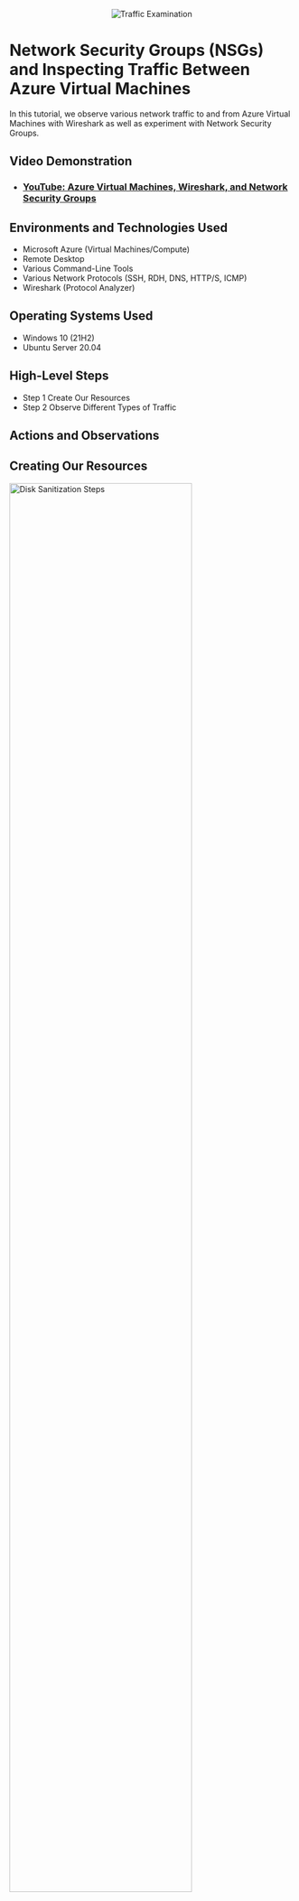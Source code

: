<p align="center">
<img src="https://i.imgur.com/Ua7udoS.png" alt="Traffic Examination"/>
</p>

<h1>Network Security Groups (NSGs) and Inspecting Traffic Between Azure Virtual Machines</h1>
In this tutorial, we observe various network traffic to and from Azure Virtual Machines with Wireshark as well as experiment with Network Security Groups. <br />


<h2>Video Demonstration</h2>

- ### [YouTube: Azure Virtual Machines, Wireshark, and Network Security Groups](https://www.youtube.com)

<h2>Environments and Technologies Used</h2>

- Microsoft Azure (Virtual Machines/Compute)
- Remote Desktop
- Various Command-Line Tools
- Various Network Protocols (SSH, RDH, DNS, HTTP/S, ICMP)
- Wireshark (Protocol Analyzer)

<h2>Operating Systems Used </h2>

- Windows 10 (21H2)
- Ubuntu Server 20.04

<h2>High-Level Steps</h2>

- Step 1 Create Our Resources
- Step 2 Observe Different Types of Traffic

<h2>Actions and Observations</h2>

<h2>Creating Our Resources</h2>

<p>
<img src="https://i.imgur.com/QHRSVO5.png" height="80%" width="80%" alt="Disk Sanitization Steps"/>
</p>
<p>
Create a Windows 10 Virtual Machine(VM) named "VM1".  Next, create a Linux (Ubuntu) VM named "VM2", select the previously created Resource Group and Vnet when creating this new VM.

</p>
<br />

<h2>Download Wireshark onto VM 1</h2>

<p>
<img src="https://i.imgur.com/CLz2qo0.png" height="80%" width="80%" alt="Disk Sanitization Steps"/>
<img src="https://i.imgur.com/BTvFxCw.png" height="80%" width="80%" alt="Disk Sanitization Steps"/>
</p>
<p>
Connect to your VM1 using Remote Desktop Connection. On VM1 dowload and install wireshark from "https://www.wireshark.org/download.html". 
</p>
<br />

<h2>Creating Inbound Security Rules and Observing ICMP Traffic</h2>

<p>
<img src="https://i.imgur.com/DJ10wms.png" height="80%" width="80%" alt="Disk Sanitization Steps"/>
<img src="https://i.imgur.com/zThSAxL.png" height="80%" width="80%" alt="Disk Sanitization Steps"/>
<img src="https://i.imgur.com/EMWQk8U.png" height="80%" width="80%" alt="Disk Sanitization Steps"/>
</p>
<p>
Open Wireshark and type "ICMP" into the search bar and press enter. Next, open command line on VM1 through the start menu, then send a perpetual ping command "ping -t <ip address>" to VM2's private IP address. VM2's private IP address can be found on azure Virtual Machines -->VM2 -->IP address. Traffic should be observable on Wireshark shortly after pinging VM2. Next, on Azure open Network Security Groups -->VM2-NSH -->Inbound Security Rules-->add. Set the designated port ranges to ICMP, then set action to deny. Return to VM1, observe the perpetual ping to VM2 timeout and observe the traffic on wireshark.
</p>
<br />
 
<p>
<h2>Observing SSH Traffic</h2>

<p>
<img src="https://i.imgur.com/HIiSY6L.png" height="80%" width="80%" alt="Disk Sanitization Steps"/>
</p>
<p>
In the command line enter "ssh labuser@ <Vm2 PrivateIP>". Log in as the user you created for VM2 when initally creating VM2. Next, on Wireshark type ssh into the search bar and press enter. Enter linux command like "pwd" "nslookup" in order to produce traffic, observe in Wireshark. Disconnect using command CTRL + D.
</p>
<br />

<p>
<h2>Observing DHCP Traffic</h2>

<p>
<img src="https://i.imgur.com/AiIuFZG.png" height="80%" width="80%" alt="Disk Sanitization Steps"/>
</p>
<p>
Lorem ipsum dolor sit amet, consectetur adipiscing elit, sed do eiusmod tempor incididunt ut labore et dolore magna aliqua. Ut enim ad minim veniam, quis nostrud exercitation ullamco laboris nisi ut aliquip ex ea commodo consequat. Duis aute irure dolor in reprehenderit in voluptate velit esse cillum dolore eu fugiat nulla pariatur.
</p>
<br />

<h2>Observing DNS and RDP Traffic</h2>

<p>
<img src="https://i.imgur.com/r74f1dL.png" height="80%" width="80%" alt="Disk Sanitization Steps"/>
<img src="https://i.imgur.com/Tl5308z.png" height="80%" width="80%" alt="Disk Sanitization Steps"/>
</p>
<p>
Lorem ipsum dolor sit amet, consectetur adipiscing elit, sed do eiusmod tempor incididunt ut labore et dolore magna aliqua. Ut enim ad minim veniam, quis nostrud exercitation ullamco laboris nisi ut aliquip ex ea commodo consequat. Duis aute irure dolor in reprehenderit in voluptate velit esse cillum dolore eu fugiat nulla pariatur.
</p>
<br />
